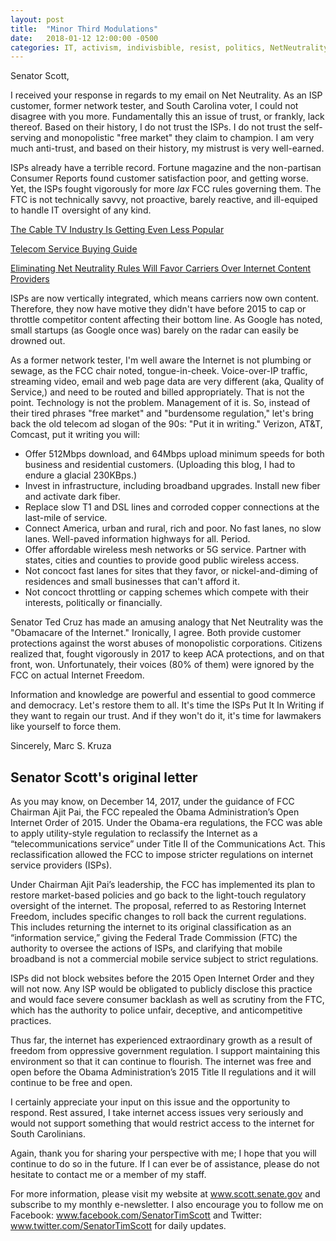 ```yaml
---
layout: post
title:  "Minor Third Modulations"
date:   2018-01-12 12:00:00 -0500
categories: IT, activism, indivisbible, resist, politics, NetNeutrality, InternetFreedom
---
```


Senator Scott, 

I received your response in regards to my email on Net Neutrality. As an ISP customer, former network tester, and South Carolina voter, I could not disagree with you more. Fundamentally this an issue of trust, or frankly, lack thereof. Based on their history, I do not trust the ISPs. I do not trust the self-serving and monopolistic "free market" they claim to champion. I am very much anti-trust, and based on their history, my mistrust is very well-earned. 

ISPs already have a terrible record. Fortune magazine and the non-partisan Consumer Reports found customer satisfaction poor, and getting worse. Yet, the ISPs fought vigorously for more *lax* FCC rules governing them. The FTC is not technically savvy, not proactive, barely reactive, and ill-equiped to handle IT oversight of any kind. 

[The Cable TV Industry Is Getting Even Less Popular]( http://fortune.com/2017/05/25/cable-tv-comcast-verizon/ )

[Telecom Service Buying Guide]( https://www.consumerreports.org/cro/telecom-services/buying-guide )

[Eliminating Net Neutrality Rules Will Favor Carriers Over Internet Content Providers]( http://fortune.com/2017/11/21/net-neutrality-fcc-winners-losers/ )

ISPs are now vertically integrated, which means carriers now own content. Therefore, they now have motive they didn't have before 2015 to cap or throttle competitor content affecting their bottom line. As Google has noted, small startups (as Google once was) barely on the radar can easily be drowned out. 

As a former network tester, I'm well aware the Internet is not plumbing or sewage, as the FCC chair noted, tongue-in-cheek. Voice-over-IP traffic, streaming video, email and web page data are very different (aka, Quality of Service,) and need to be routed and billed appropriately. That is not the point. Technology is not the problem. Management of it is. So, instead of their tired phrases "free market" and "burdensome regulation," let's bring back the old telecom ad slogan of the 90s: "Put it in writing." Verizon, AT&T, Comcast, put it writing you will: 

* Offer 512Mbps download, and 64Mbps upload minimum speeds for both business and residential customers. (Uploading this blog, I had to endure a glacial 230KBps.)
* Invest in infrastructure, including broadband upgrades. Install new fiber and activate dark fiber. 
* Replace slow T1 and DSL lines and corroded copper connections at the last-mile of service.
* Connect America, urban and rural, rich and poor. No fast lanes, no slow lanes. Well-paved information highways for all. Period.
* Offer affordable wireless mesh networks or 5G service. Partner with states, cities and counties to provide good public wireless access.  
* Not concoct fast lanes for sites that they favor, or nickel-and-diming of residences and small businesses that can't afford it. 
* Not concoct throttling or capping schemes which compete with their interests, politically or financially.

Senator Ted Cruz has made an amusing analogy that Net Neutrality was the "Obamacare of the Internet." Ironically, I agree. Both provide customer protections against the worst abuses of monopolistic corporations. Citizens realized that, fought vigorously in 2017 to keep ACA protections, and on that front, won. Unfortunately, their voices (80% of them) were ignored by the FCC on actual Internet Freedom. 

Information and knowledge are powerful and essential to good commerce and democracy. Let's restore them to all. It's time the ISPs Put It In Writing if they want to regain our trust. And if they won't do it, it's time for lawmakers like yourself to force them. 

Sincerely,
Marc S. Kruza



## Senator Scott's original letter 

As you may know, on December 14, 2017, under the guidance of FCC Chairman Ajit Pai, the FCC repealed the Obama Administration’s Open Internet Order of 2015. Under the Obama-era regulations, the FCC was able to apply utility-style regulation to reclassify the Internet as a “telecommunications service” under Title II of the Communications Act. This reclassification allowed the FCC to impose stricter regulations on internet service providers (ISPs).

Under Chairman Ajit Pai’s leadership, the FCC has implemented its plan to restore market-based policies and go back to the light-touch regulatory oversight of the internet. The proposal, referred to as Restoring Internet Freedom, includes specific changes to roll back the current regulations. This includes returning the internet to its original classification as an “information service,” giving the Federal Trade Commission (FTC) the authority to oversee the actions of ISPs, and clarifying that mobile broadband is not a commercial mobile service subject to strict regulations.

ISPs did not block websites before the 2015 Open Internet Order and they will not now. Any ISP would be obligated to publicly disclose this practice and would face severe consumer backlash as well as scrutiny from the FTC, which has the authority to police unfair, deceptive, and anticompetitive practices.

Thus far, the internet has experienced extraordinary growth as a result of freedom from oppressive government regulation. I support maintaining this environment so that it can continue to flourish. The internet was free and open before the Obama Administration’s 2015 Title II regulations and it will continue to be free and open.

I certainly appreciate your input on this issue and the opportunity to respond. Rest assured, I take internet access issues very seriously and would not support something that would restrict access to the internet for South Carolinians.

Again, thank you for sharing your perspective with me; I hope that you will continue to do so in the future. If I can ever be of assistance, please do not hesitate to contact me or a member of my staff.

For more information, please visit my website at www.scott.senate.gov and subscribe to my monthly e-newsletter. I also encourage you to follow me on Facebook: www.facebook.com/SenatorTimScott and Twitter: www.twitter.com/SenatorTimScott for daily updates.